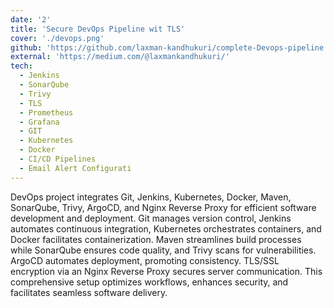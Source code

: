 ```yaml
---
date: '2'
title: 'Secure DevOps Pipeline wit TLS'
cover: './devops.png'
github: 'https://github.com/laxman-kandhukuri/complete-Devops-pipeline'
external: 'https://medium.com/@laxmankandhukuri/'
tech:
  - Jenkins
  - SonarQube
  - Trivy
  - TLS
  - Prometheus
  - Grafana
  - GIT
  - Kubernetes
  - Docker
  - CI/CD Pipelines
  - Email Alert Configurati
---
```


DevOps project integrates Git, Jenkins, Kubernetes, Docker, Maven, SonarQube, Trivy, ArgoCD, and Nginx Reverse Proxy for efficient software development and deployment. Git manages version control, Jenkins automates continuous integration, Kubernetes orchestrates containers, and Docker facilitates containerization. Maven streamlines build processes while SonarQube ensures code quality, and Trivy scans for vulnerabilities. ArgoCD automates deployment, promoting consistency. TLS/SSL encryption via an Nginx Reverse Proxy secures server communication. This comprehensive setup optimizes workflows, enhances security, and facilitates seamless software delivery.